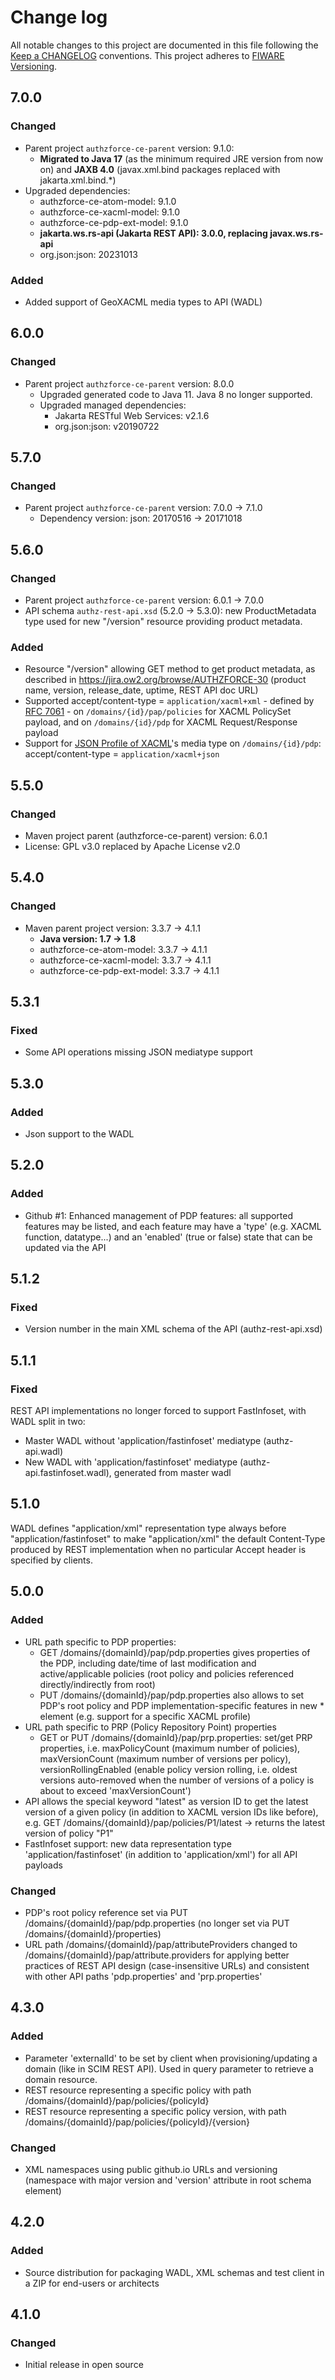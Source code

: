 # Change log
All notable changes to this project are documented in this file following the [Keep a CHANGELOG](http://keepachangelog.com) conventions. This project adheres to [FIWARE Versioning](http://forge.fiware.org/plugins/mediawiki/wiki/fiware/index.php/Releases_and_Sprints_numbering).

## 7.0.0
### Changed
- Parent project `authzforce-ce-parent` version: 9.1.0:
  - **Migrated to Java 17** (as the minimum required JRE version from now on) and **JAXB 4.0** (javax.xml.bind packages replaced with jakarta.xml.bind.*)
- Upgraded dependencies:
  - authzforce-ce-atom-model: 9.1.0
  - authzforce-ce-xacml-model: 9.1.0
  - authzforce-ce-pdp-ext-model: 9.1.0
  - **jakarta.ws.rs-api (Jakarta REST API): 3.0.0, replacing javax.ws.rs-api**
  - org.json:json: 20231013

### Added
- Added support of GeoXACML media types to API (WADL)


## 6.0.0
### Changed
- Parent project `authzforce-ce-parent` version: 8.0.0 
  - Upgraded generated code to Java 11. Java 8 no longer supported.
  - Upgraded managed dependencies:	
    - Jakarta RESTful Web Services: v2.1.6
    - org.json:json: v20190722	

	
## 5.7.0
### Changed
- Parent project `authzforce-ce-parent` version: 7.0.0 -> 7.1.0
	- Dependency version: json: 20170516 -> 20171018


## 5.6.0
### Changed
- Parent project `authzforce-ce-parent` version: 6.0.1 -> 7.0.0
- API schema `authz-rest-api.xsd` (5.2.0 -> 5.3.0): new ProductMetadata type used for new "/version" resource providing product metadata.

### Added
- Resource "/version" allowing GET method to get product metadata, as described in https://jira.ow2.org/browse/AUTHZFORCE-30 (product name,
version, release_date, uptime, REST API doc URL)
- Supported accept/content-type = `application/xacml+xml` - defined by [RFC 7061](https://tools.ietf.org/html/rfc7061) - on `/domains/{id}/pap/policies` for XACML PolicySet payload, and on `/domains/{id}/pdp` for XACML Request/Response payload
- Support for [JSON Profile of XACML](http://docs.oasis-open.org/xacml/xacml-json-http/v1.0/xacml-json-http-v1.0.html)'s media type on `/domains/{id}/pdp`: accept/content-type = `application/xacml+json`


## 5.5.0
### Changed
- Maven project parent (authzforce-ce-parent) version: 6.0.1
- License: GPL v3.0 replaced by Apache License v2.0


## 5.4.0
### Changed
* Maven parent project version: 3.3.7 -> 4.1.1
	* **Java version: 1.7 -> 1.8**
	* authzforce-ce-atom-model: 3.3.7 -> 4.1.1
	* authzforce-ce-xacml-model: 3.3.7 -> 4.1.1
	* authzforce-ce-pdp-ext-model: 3.3.7 -> 4.1.1


## 5.3.1
### Fixed
- Some API operations missing JSON mediatype support


## 5.3.0
### Added
- Json support to the WADL


## 5.2.0
### Added
- Github #1: Enhanced management of PDP features: all supported features may be listed, and each feature may have a 'type' (e.g. XACML function, datatype...) and an 'enabled' (true or false) state that can be updated via the API


## 5.1.2
### Fixed
- Version number in the main XML schema of the API (authz-rest-api.xsd) 


## 5.1.1
### Fixed
REST API implementations no longer forced to support FastInfoset, with WADL split in two:
- Master WADL without 'application/fastinfoset' mediatype (authz-api.wadl)
- New WADL with 'application/fastinfoset' mediatype (authz-api.fastinfoset.wadl), generated from master wadl


## 5.1.0
WADL defines "application/xml" representation type always before "application/fastinfoset" to make "application/xml" the default Content-Type produced by REST implementation when no particular Accept header is specified by clients.


## 5.0.0
### Added
- URL path specific to PDP properties:
	- GET /domains/{domainId}/pap/pdp.properties gives properties of the PDP, including date/time of last modification and active/applicable policies (root policy and policies referenced directly/indirectly from root)
	- PUT /domains/{domainId}/pap/pdp.properties also allows to set PDP's root policy and PDP implementation-specific features in new <feature>* element (e.g. support for a specific XACML profile)
- URL path specific to PRP (Policy Repository Point) properties
	- GET or PUT /domains/{domainId}/pap/prp.properties: set/get PRP properties, i.e. maxPolicyCount (maximum number of policies), maxVersionCount (maximum number of versions per policy), versionRollingEnabled (enable policy version rolling, i.e. oldest versions auto-removed when the number of versions of a policy is about to exceed 'maxVersionCount') 
- API allows the special keyword "latest" as version ID to get the latest version of a given policy (in addition to XACML version IDs like before), e.g. GET /domains/{domainId}/pap/policies/P1/latest -> returns the latest version of policy "P1"
- FastInfoset support: new data representation type 'application/fastinfoset' (in addition to 'application/xml') for all API payloads

### Changed
- PDP's root policy reference set via PUT /domains/{domainId}/pap/pdp.properties (no longer set via PUT /domains/{domainId}/properties)
- URL path /domains/{domainId}/pap/attributeProviders changed to /domains/{domainId}/pap/attribute.providers for applying better practices of REST API design (case-insensitive URLs) and consistent with other API paths 'pdp.properties' and 'prp.properties'


## 4.3.0
### Added
- Parameter 'externalId' to be set by client when provisioning/updating a domain (like in SCIM REST API). Used in query parameter to retrieve a domain resource.
- REST resource representing a specific policy with path /domains/{domainId}/pap/policies/{policyId}
- REST resource representing a specific policy version, with path /domains/{domainId}/pap/policies/{policyId}/{version} 

### Changed
- XML namespaces using public github.io URLs and versioning (namespace with major version and 'version' attribute in root schema element)


## 4.2.0
### Added
- Source distribution for packaging WADL, XML schemas and test client in a ZIP for end-users or architects


## 4.1.0
### Changed
- Initial release in open source
